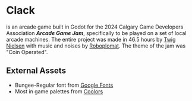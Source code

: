 # Clack
is an arcade game built in Godot for the 2024 Calgary Game Developers Association ***Arcade Game Jam***, specifically to be played on a set of local arcade machines. The entire project was made in 46.5 hours by [Twig Nielsen](htps://twigsite.ca) with music and noises by [Roboplomat](https://roboplomat.bandcamp.com). The theme of the jam was "Coin Operated".

## External Assets
- Bungee-Regular font from [Google Fonts](https://fonts.google.com/specimen/Bungee)
- Most in game palettes from [Coolors](https://coolors.co)